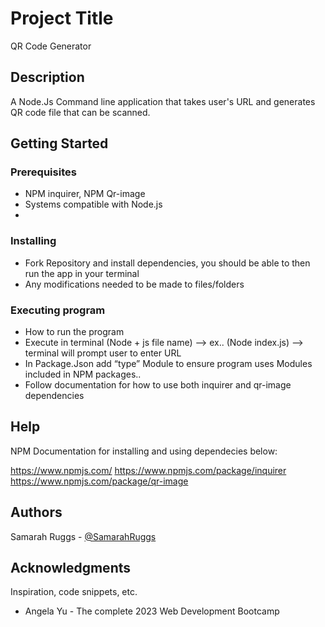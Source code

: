 # Project Title

QR Code Generator 

## Description

A Node.Js Command line application that takes user's URL and generates QR code file that can be scanned. 

## Getting Started

### Prerequisites

* NPM inquirer, NPM Qr-image 
* Systems compatible with Node.js
* 


### Installing

* Fork Repository and install dependencies, you should be able to then run the app in your terminal
* Any modifications needed to be made to files/folders


### Executing program

* How to run the program
* Execute in terminal (Node + js file name) --> ex.. (Node index.js) --> terminal will prompt user to enter URL
* In Package.Json add “type” Module to ensure program uses Modules included in NPM packages..
* Follow documentation for how to use both inquirer and qr-image dependencies


## Help

NPM Documentation for installing and using dependecies below:

https://www.npmjs.com/
https://www.npmjs.com/package/inquirer
https://www.npmjs.com/package/qr-image


## Authors

Samarah Ruggs - [@SamarahRuggs](https://www.linkedin.com/in/samarah-r-bb5a4a201/)


## Acknowledgments

Inspiration, code snippets, etc.
* Angela Yu -  The complete 2023 Web Development Bootcamp 